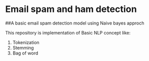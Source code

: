# Email spam and ham detection

##A basic email spam detection model using Naive bayes approch

This repository is implementation of Basic NLP concept like:
1. Tokenization
2. Stemming
3. Bag of word


